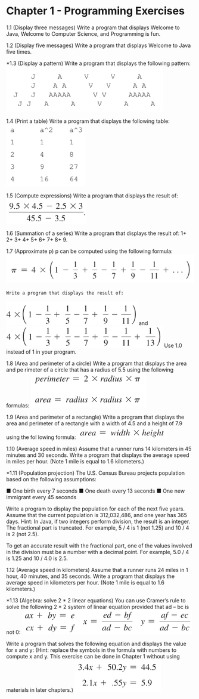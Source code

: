 # Chapter 1 - Programming Exercises

1.1 (Display three messages) Write a program that displays Welcome to Java, 
Welcome to Computer Science, and Programming is fun.



1.2 (Display five messages) Write a program that displays Welcome to Java five 
times.



*1.3 (Display a pattern) Write a program that displays the following pattern:
    ![alt text](../chapter1/images/1.3.png)



1.4 (Print a table) Write a program that displays the following table:
    ![alt text](../chapter1/images/1.4.png)



1.5 (Compute expressions) Write a program that displays the result of:
    ![alt text](../chapter1/images/1.5.png)



1.6 (Summation of a series) Write a program that displays the result of:
    1+ 2+ 3+ 4+ 5+ 6+ 7+ 8+ 9.



1.7 (Approximate p) p can be computed using the following formula:
    ![alt text](../chapter1/images/1.7.png)


    Write a program that displays the result of: 
![alt text](../chapter1/images/1.7.1.png) and ![alt text](../chapter1/images/1.7.2.png)
    Use 1.0 instead of 1 in your program.



1.8 (Area and perimeter of a circle) Write a program that displays the area and pe
rimeter of a circle that has a radius of 5.5 using the following formulas:
    ![alt text](../chapter1/images/1.8.png)



1.9 (Area and perimeter of a rectangle) Write a program that displays the area and 
perimeter of a rectangle with a width of 4.5 and a height of 7.9 using the fol
lowing formula:
    ![alt text](../chapter1/images/1.9.png)



1.10 (Average speed in miles) Assume that a runner runs 14 kilometers in 45 minutes 
and 30 seconds. Write a program that displays the average speed in miles per 
hour. (Note 1 mile is equal to 1.6 kilometers.)



*1.11 (Population projection) The U.S. Census Bureau projects population based on 
the following assumptions:
 
 ■ One birth every 7 seconds
 ■ One death every 13 seconds
 ■ One new immigrant every 45 seconds

Write a program to display the population for each of the next five years. Assume that the current population is 312,032,486, and one year has 365 days. 
Hint: In Java, if two integers perform division, the result is an integer. The fractional part is truncated. 
For example, 5 / 4 is 1 (not 1.25) and 10 / 4 is 2 (not 2.5). 

To get an accurate result with the fractional part, one of the values involved in the division must be a number with a decimal point. 
For example, 5.0 / 4 is 1.25 and 10 / 4.0 is 2.5.



1.12 (Average speed in kilometers) Assume that a runner runs 24 miles in 1 hour, 40 minutes, and 35 seconds.
Write a program that displays the average speed in kilometers per hour. (Note 1 mile is equal to 1.6 kilometers.)



*1.13 (Algebra: solve 2 * 2 linear equations) You can use Cramer’s rule to solve the 
following 2 * 2 system of linear equation provided that ad – bc is not 0:
    ![alt text](../chapter1/images/1.13.png)


Write a program that solves the following equation and displays the value for x and y: 
(Hint: replace the symbols in the formula with numbers to compute x and y. This exercise can be done in Chapter 1 without using materials in later chapters.)
    ![alt text](../chapter1/images/1.13.1.png)
